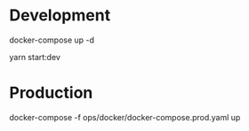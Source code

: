 # Development

docker-compose up -d

yarn start:dev

# Production

docker-compose -f ops/docker/docker-compose.prod.yaml up  

